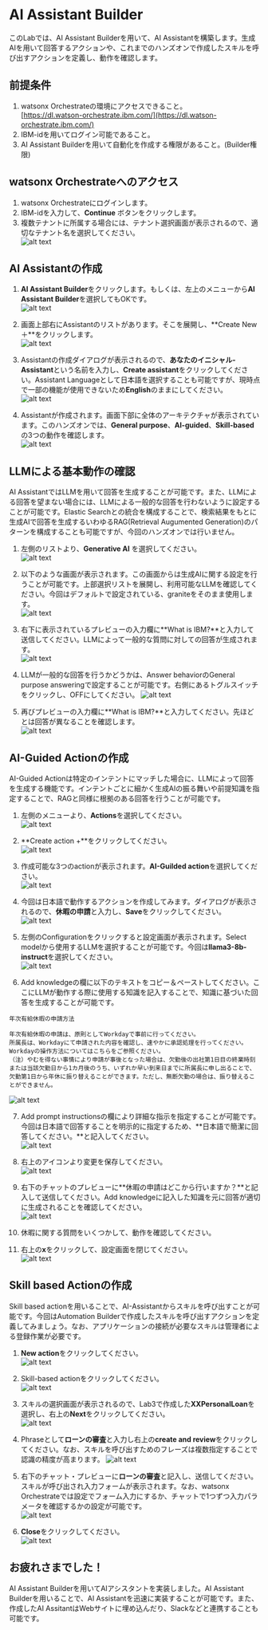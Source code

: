 # AI Assistant Builder

このLabでは、AI Assistant Builderを用いて、AI Assistantを構築します。生成AIを用いて回答するアクションや、これまでのハンズオンで作成したスキルを呼び出すアクションを定義し、動作を確認します。

## 前提条件
 1. watsonx Orchestrateの環境にアクセスできること。  
 [https://dl.watson-orchestrate.ibm.com/](https://dl.watson-orchestrate.ibm.com/) 　　 
 2. IBM-idを用いてログイン可能であること。
 3. AI Assistant Builderを用いて自動化を作成する権限があること。(Builder権限)

## watsonx Orchestrateへのアクセス

 1. watsonx Orchestrateにログインします。
 2. IBM-idを入力して、**Continue** ボタンをクリックします。
 3. 複数テナントに所属する場合には、テナント選択画面が表示されるので、適切なテナント名を選択してください。  
![alt text](lab1_images/image.png)

## AI Assistantの作成

1. **AI Assistant Builder**をクリックします。もしくは、左上のメニューから**AI Assistant Builder**を選択してもOKです。  
![alt text](AIAssistant_images/image.png)

5. 画面上部右にAssistantのリストがあります。そこを展開し、**Create New ＋**をクリックします。  
![alt text](AIAssistant_images/image-1.png)

6. Assistantの作成ダイアログが表示されるので、**あなたのイニシャル-Assistant**という名前を入力し、**Create assistant**をクリックしてください。Assistant Languageとして日本語を選択することも可能ですが、現時点で一部の機能が使用できないため**English**のままにしてください。  
![alt text](AIAssistant_images/image-2.png)

7. Assistantが作成されます。画面下部に全体のアーキテクチャが表示されています。このハンズオンでは、**General purpose**、**AI-guided**、**Skill-based**の3つの動作を確認します。      
![alt text](AIAssistant_images/image-3.png)

## LLMによる基本動作の確認
AI AssistantではLLMを用いて回答を生成することが可能です。また、LLMによる回答を望まない場合には、LLMによる一般的な回答を行わないように設定することが可能です。Elastic Searchとの統合を構成することで、検索結果をもとに生成AIで回答を生成するいわゆるRAG(Retrieval Augumented Generation)のパターンを構成することも可能ですが、今回のハンズオンでは行いません。

1. 左側のリストより、**Generative AI** を選択してください。  
![alt text](AIAssistant_images/image-4.png)

2. 以下のような画面が表示されます。この画面からは生成AIに関する設定を行うことが可能です。上部選択リストを展開し、利用可能なLLMを確認してください。今回はデフォルトで設定されている、graniteをそのまま使用します。  
![alt text](AIAssistant_images/image-5.png)

3. 右下に表示されているプレビューの入力欄に**What is IBM?**と入力して送信してください。LLMによって一般的な質問に対しての回答が生成されます。　　  
![alt text](AIAssistant_images/image-6.png)

4. LLMが一般的な回答を行うかどうかは、Answer behaviorのGeneral purpose answeringで設定することが可能です。右側にあるトグルスイッチをクリックし、OFFにしてください。
![alt text](AIAssistant_images/image-8.png)

5. 再びプレビューの入力欄に**What is IBM?**と入力してください。先ほどとは回答が異なることを確認します。  
![alt text](AIAssistant_images/image-9.png)


## AI-Guided Actionの作成
AI-Guided Actionは特定のインテントにマッチした場合に、LLMによって回答を生成する機能です。インテントごとに細かく生成AIの振る舞いや前提知識を指定することで、RAGと同様に根拠のある回答を行うことが可能です。

1. 左側のメニューより、**Actions**を選択してください。    
![alt text](AIAssistant_images/image-10.png)

2. **Create action +**をクリックしてください。    
![alt text](AIAssistant_images/image-11.png)

3. 作成可能な3つのactionが表示されます。**AI-Guilded action**を選択してください。  
![alt text](AIAssistant_images/image-12.png)

4. 今回は日本語で動作するアクションを作成してみます。ダイアログが表示されるので、**休暇の申請**と入力し、**Save**をクリックしてください。   
![alt text](AIAssistant_images/image-27.png)

5. 左側のConfigurationをクリックすると設定画面が表示されます。Select modelから使用するLLMを選択することが可能です。今回は**llama3-8b-instruct**を選択してください。  
![alt text](AIAssistant_images/image-28.png)

6. Add knowledgeの欄に以下のテキストをコピー＆ペーストしてください。ここにLLMが動作する際に使用する知識を記入することで、知識に基づいた回答を生成することが可能です。  
```
年次有給休暇の申請方法

年次有給休暇の申請は、原則としてWorkdayで事前に行ってください。
所属長は、Workdayにて申請された内容を確認し、速やかに承認処理を行ってください。Workdayの操作方法についてはこちらをご参照ください。
（注）やむを得ない事情により申請が事後となった場合は、欠勤後の出社第1日目の終業時刻または当該欠勤日から1カ月後のうち、いずれか早い到来日までに所属長に申し出ることで、欠勤第1日から年休に振り替えることができます。ただし、無断欠勤の場合は、振り替えることができません。
```
![alt text](AIAssistant_images/image-15.png)

7. Add prompt instructionsの欄により詳細な指示を指定することが可能です。今回は日本語で回答することを明示的に指定するため、**日本語で簡潔に回答してください。**と記入してください。  
![alt text](AIAssistant_images/image-16.png)

8. 右上のアイコンより変更を保存してください。  
![alt text](AIAssistant_images/image-18.png)

8. 右下のチャットのプレビューに**休暇の申請はどこから行いますか？**と記入して送信してください。Add knowledgeに記入した知識を元に回答が適切に生成されることを確認してください。  
![alt text](AIAssistant_images/image-17.png)

9. 休暇に関する質問をいくつかして、動作を確認してください。

10. 右上の**x**をクリックして、設定画面を閉じてください。  
![alt text](AIAssistant_images/image-19.png)


## Skill based Actionの作成
Skill based actionを用いることで、AI-Assistantからスキルを呼び出すことが可能です。今回はAutomation Builderで作成したスキルを呼び出すアクションを定義してみましょう。なお、アプリケーションの接続が必要なスキルは管理者による登録作業が必要です。  

1. **New action**をクリックしてください。  
![alt text](AIAssistant_images/image-20.png)

2. Skill-based actionをクリックしてください。  
![alt text](AIAssistant_images/image-21.png)

3. スキルの選択画面が表示されるので、Lab3で作成した**XXPersonalLoan**を選択し、右上の**Next**をクリックしてください。  
![alt text](AIAssistant_images/image-23.png)

4. Phraseとして**ローンの審査**と入力し右上の**create and review**をクリックしてください。なお、スキルを呼び出すためのフレーズは複数指定することで認識の精度が高まります。
![alt text](AIAssistant_images/image-24.png)

5. 右下のチャット・プレビューに**ローンの審査**と記入し、送信してください。スキルが呼び出され入力フォームが表示されます。なお、watsonx Orchestrateでは設定でフォーム入力にするか、チャットで1つずつ入力パラメータを確認するかの設定が可能です。  
![alt text](AIAssistant_images/image-25.png)

6. **Close**をクリックしてください。  
![alt text](AIAssistant_images/image-26.png)

## お疲れさまでした！
AI Assistant Builderを用いてAIアシスタントを実装しました。AI Assistant Builderを用いることで、AI Assistantを迅速に実装することが可能です。また、作成したAI AssitantはWebサイトに埋め込んだり、Slackなどと連携することも可能です。　


